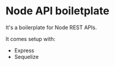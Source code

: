 # Node API boiletplate

It's a boilerplate for Node REST APIs.

It comes setup with:

- Express
- Sequelize
